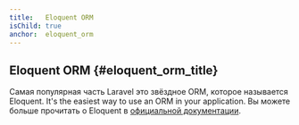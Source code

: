 ```yaml
---
title:   Eloquent ORM
isChild: true
anchor:  eloquent_orm
---
```


## Eloquent ORM {#eloquent_orm_title}

Самая популярная часть Laravel это звёздное ORM, которое называется Eloquent. It's the easiest way to use an ORM in your application. Вы можете больше прочитать о Eloquent в [официальной документации][eloquent-url].

[eloquent-url]:http://laravel.com/docs/5.0/eloquent